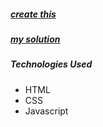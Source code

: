 ##### [create this](https://www.wix.com/demone2/engagement-site)
##### [my solution](http://htmlpreview.github.io/?https://github.com/moT01/30days30sites/blob/master/day2/index.html)
##### Technologies Used
- HTML
- CSS
- Javascript
